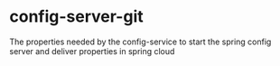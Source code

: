 # config-server-git
The properties needed by the config-service to start the spring config server and deliver properties in spring cloud
